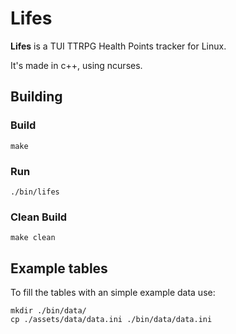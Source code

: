 # Lifes

**Lifes** is a TUI TTRPG Health Points tracker for Linux.

It's made in c++, using ncurses.

## Building

### Build

```
make
```

### Run

```
./bin/lifes
```

### Clean Build

```
make clean
```

## Example tables

To fill the tables with an simple example data use:

```
mkdir ./bin/data/
cp ./assets/data/data.ini ./bin/data/data.ini
```
